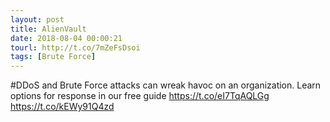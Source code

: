 ```yaml
---
layout: post
title: AlienVault
date: 2018-08-04 00:00:21
tourl: http://t.co/7mZeFsDsoi
tags: [Brute Force]
---
```

#DDoS and Brute Force attacks can wreak havoc on an organization. Learn options for response in our free guide https://t.co/eI7TqAQLGg https://t.co/kEWy91Q4zd